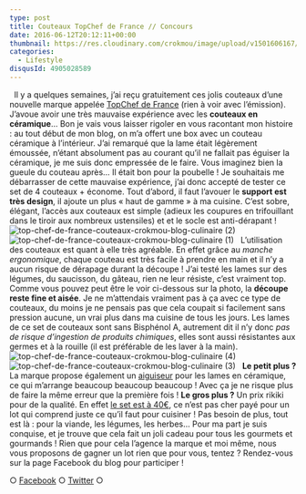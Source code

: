 ```yaml
---
type: post
title: Couteaux TopChef de France // Concours
date: 2016-06-12T20:12:11+00:00
thumbnail: https://res.cloudinary.com/crokmou/image/upload/v1501606167/top-chef-de-france-couteaux-crokmou-blog-culinaire-160x107_xncb7e.jpg
categories: 
  - Lifestyle
disqusId: 4905028589
---
```


  Il y a quelques semaines, j’ai reçu gratuitement ces jolis couteaux d’une nouvelle marque appelée [TopChef de France](http://www.topchefdefrance.com/) (rien à voir avec l’émission). J’avoue avoir une très mauvaise expérience avec les **couteaux en céramique**… Bon je vais vous laisser rigoler en vous racontant mon histoire : au tout début de mon blog, on m’a offert une box avec un couteau céramique à l’intérieur. J’ai remarqué que la lame était légèrement émoussée, n’étant absolument pas au courant qu’il ne fallait pas éguiser la céramique, je me suis donc empressée de le faire. Vous imaginez bien la gueule du couteau après… Il était bon pour la poubelle ! Je souhaitais me débarrasser de cette mauvaise expérience, j’ai donc accepté de tester ce set de 4 couteaux + économe. Tout d’abord, il faut l’avouer le **support est très design**, il ajoute un plus « haut de gamme » à ma cuisine. C’est sobre, élégant, l’accès aux couteaux est simple (adieux les coupures en trifouillant dans le tiroir aux nombreux ustensiles) et et le socle est anti-dérapant !   ![top-chef-de-france-couteaux-crokmou-blog-culinaire (2)](https://res.cloudinary.com/crokmou/image/upload/v1501606170/top-chef-de-france-couteaux-crokmou-blog-culinaire-2_sfvwo2.jpg)![top-chef-de-france-couteaux-crokmou-blog-culinaire (1)](https://res.cloudinary.com/crokmou/image/upload/v1501606168/top-chef-de-france-couteaux-crokmou-blog-culinaire-1_ytzevr.jpg)   L’utilisation des couteaux est quant à elle très agréable. En effet grâce au _manche ergonomique_, chaque couteau est très facile à prendre en main et il n’y a aucun risque de dérapage durant la découpe ! J’ai testé les lames sur des légumes, du saucisson, du gâteau, rien ne leur résiste, c’est vraiment top. Comme vous pouvez peut être le voir ci-dessous sur la photo, la **découpe reste fine et aisée**. Je ne m’attendais vraiment pas à ça avec ce type de couteaux, du moins je ne pensais pas que cela coupait si facilement sans pression aucune, un vrai plus dans ma cuisine de tous les jours. Les lames de ce set de couteaux sont sans Bisphénol A, autrement dit il n’y donc _pas de risque d’ingestion de produits chimiques_, elles sont aussi résistantes aux germes et à la rouille (il est préférable de les laver à la main).   ![top-chef-de-france-couteaux-crokmou-blog-culinaire (4)](https://res.cloudinary.com/crokmou/image/upload/v1501606169/top-chef-de-france-couteaux-crokmou-blog-culinaire-4_dfzlkh.jpg)![top-chef-de-france-couteaux-crokmou-blog-culinaire (3)](https://res.cloudinary.com/crokmou/image/upload/v1501606168/top-chef-de-france-couteaux-crokmou-blog-culinaire-3_sqrfrk.jpg)   **Le petit plus ?** La marque propose également un [aiguiseur](https://www.amazon.fr/TopChefDeFrance-compatible-professionelle-excellente-dutilisation/dp/B01DK0XTUY/ref=sr_1_2?s=kitchen&ie=UTF8&qid=1465758407&sr=1-2) pour les lames en céramique, ce qui m’arrange beaucoup beaucoup beaucoup ! Avec ça je ne risque plus de faire la même erreur que la première fois ! **Le gros plus ?** Un prix rikiki pour de la qualité. En effet [le set est à 40€](https://www.amazon.fr/TopChefDeFrance-Couteaux-C%C3%A9ramique-Complet-%C3%A9conome/dp/B01B43KT16/ref=sr_1_1?s=kitchen&ie=UTF8&qid=1465758407&sr=1-1), ce n’est pas cher payé pour un lot qui comprend juste ce qu’il faut pour cuisiner ! Pas besoin de plus, tout est là : pour la viande, les légumes, les herbes… Pour ma part je suis conquise, et je trouve que cela fait un joli cadeau pour tous les gourmets et gourmands ! Rien que pour cela l’agence la marque et moi même, nous vous proposons de gagner un lot rien que pour vous, tentez ? Rendez-vous sur la page Facebook du blog pour participer !  

○ [Facebook](https://www.facebook.com/crokmou.blog) ○ [Twitter](https://twitter.com/Crokmou) ○